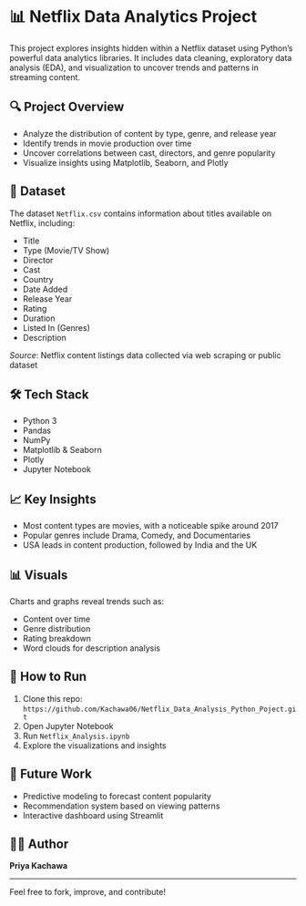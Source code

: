 # 📊 Netflix Data Analytics Project

This project explores insights hidden within a Netflix dataset using Python’s powerful data analytics libraries. It includes data cleaning, exploratory data analysis (EDA), and visualization to uncover trends and patterns in streaming content.

## 🔍 Project Overview

- Analyze the distribution of content by type, genre, and release year
- Identify trends in movie production over time
- Uncover correlations between cast, directors, and genre popularity
- Visualize insights using Matplotlib, Seaborn, and Plotly
  
## 📁 Dataset

The dataset `Netflix.csv` contains information about titles available on Netflix, including:

- Title
- Type (Movie/TV Show)
- Director
- Cast
- Country
- Date Added
- Release Year
- Rating
- Duration
- Listed In (Genres)
- Description

_Source_: Netflix content listings data collected via web scraping or public dataset

## 🛠️ Tech Stack

- Python 3
- Pandas
- NumPy
- Matplotlib & Seaborn
- Plotly
- Jupyter Notebook

## 📈 Key Insights

- Most content types are movies, with a noticeable spike around 2017
- Popular genres include Drama, Comedy, and Documentaries
- USA leads in content production, followed by India and the UK

## 📊 Visuals

Charts and graphs reveal trends such as:
- Content over time
- Genre distribution
- Rating breakdown
- Word clouds for description analysis

## 🚀 How to Run

1. Clone this repo:  
   `https://github.com/Kachawa06/Netflix_Data_Analysis_Python_Poject.git`
2. Open Jupyter Notebook
3. Run `Netflix_Analysis.ipynb`
4. Explore the visualizations and insights

## 🧠 Future Work

- Predictive modeling to forecast content popularity
- Recommendation system based on viewing patterns
- Interactive dashboard using Streamlit

## 🙋‍♂️ Author

**Priya Kachawa**  

---

Feel free to fork, improve, and contribute!
